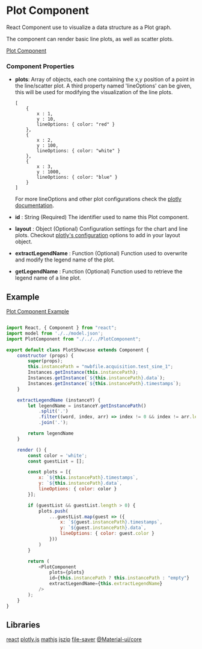# Plot Component

React Component use to visualize a data structure as a Plot graph. 

The component can render basic line plots, as well as scatter plots. 

[Plot Component](./PlotComponent.js)

### Component Properties

- **plots**: 
	Array of objects, each one containing the x,y position of a point in the line/scatter plot. A third property named 
	'lineOptions' can be given, this will be used for modifying the visualization of the line plots.
	
	```
	[
		{
			x : 1,
			y : 10,
			lineOptions: { color: "red" }
		},
		{
			x : 2,
			y : 100,
			lineOptions: { color: "white" }
		},
		{
			x : 3, 
			y : 1000,
			lineOptions: { color: "blue" }
		}
	]
	```
	
	For more lineOptions and other plot configurations check the [plotly documentation](https://plotly.com/javascript/configuration-options/).
	 
- **id** : String (Required)
	The identifier used to name this Plot component.
- **layout** : Object (Optional)
	Configuration settings for the chart and line plots.
	Checkout [plotly's configuration](https://plotly.com/javascript/configuration-options/) options to add in your layout object.
- **extractLegendName** : Function (Optional)
	Function used to overwrite and modify the legend name of the plot.
- **getLegendName** : Function (Optional)
	Function used to retrieve the legend name of a line plot.
	
## Example

[Plot Component Example](./showcase/examples/PlotShowcase)

```javascript

import React, { Component } from "react";
import model from './../model.json';
import PlotComponent from "./../../PlotComponent";

export default class PlotShowcase extends Component {
    constructor (props) {
        super(props);
        this.instancePath = "nwbfile.acquisition.test_sine_1";
        Instances.getInstance(this.instancePath);
        Instances.getInstance(`${this.instancePath}.data`);
        Instances.getInstance(`${this.instancePath}.timestamps`);
    }

    extractLegendName (instanceY) {
        let legendName = instanceY.getInstancePath()
            .split('.')
            .filter((word, index, arr) => index != 0 && index != arr.length - 1)
            .join('.');

        return legendName
    }

    render () {
        const color = 'white';
        const guestList = [];

        const plots = [{
            x: `${this.instancePath}.timestamps`,
            y: `${this.instancePath}.data`,
            lineOptions: { color: color }
        }];

        if (guestList && guestList.length > 0) {
            plots.push(
                ...guestList.map(guest => ({
                    x: `${guest.instancePath}.timestamps`,
                    y: `${guest.instancePath}.data`,
                    lineOptions: { color: guest.color }
                }))
            )
        }

        return (
            <PlotComponent
                plots={plots}
                id={this.instancePath ? this.instancePath : "empty"}
                extractLegendName={this.extractLegendName}
            />
        );
    }
}
```

## Libraries

[react](https://www.npmjs.com/package/react)
[plotly.js](https://www.npmjs.com/package/plotly.js)
[mathjs](https://www.npmjs.com/package/mathjs)
[jszip](https://www.npmjs.com/package/jszip)
[file-saver](https://www.npmjs.com/package/file-saver)
[@Material-ui/core](https://www.npmjs.com/package/@material-ui/core)

